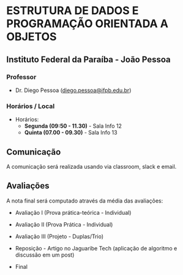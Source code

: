 # ESTRUTURA DE DADOS E PROGRAMAÇÃO ORIENTADA A OBJETOS

## Instituto Federal da Paraíba - João Pessoa

### Professor

* Dr. Diego Pessoa ([diego.pessoa@ifpb.edu.br](mailto:diego.pessoa@ifpb.edu.br))

### Horários / Local

* Horários:
  - **Segunda (09:50 - 11.30)** - Sala Info 12
  - **Quinta (07.00 - 09.30)** - Sala Info 13

## Comunicação

A comunicação será realizada usando via classroom, slack e email.

## Avaliações

A nota final será computado através da média das avaliações:

* Avaliação I   (Prova prática-teórica - Individual)
* Avaliação II  (Prova Prática - Individual)
* Avaliação III (Projeto - Duplas/Trio)

* Reposição - Artigo no Jaguaribe Tech (aplicação de algoritmo e discussão em um post)

* Final 

